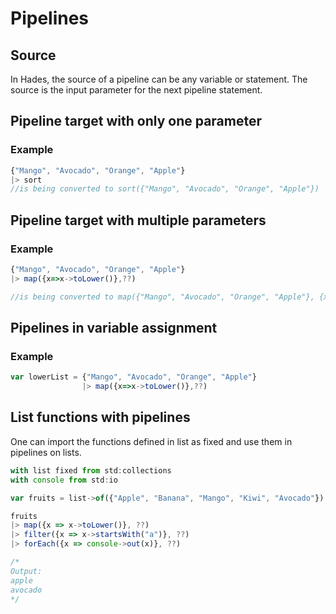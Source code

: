 # Pipelines

## Source

In Hades, the source of a pipeline can be any variable or statement. The source is the input parameter for the next pipeline statement.

## Pipeline target with only one parameter

### Example

```javascript
{"Mango", "Avocado", "Orange", "Apple"}
|> sort
//is being converted to sort({"Mango", "Avocado", "Orange", "Apple"})
```

## Pipeline target with multiple parameters

### Example

```javascript
{"Mango", "Avocado", "Orange", "Apple"}
|> map({x=>x->toLower()},??)

//is being converted to map({"Mango", "Avocado", "Orange", "Apple"}, {x=>x->toLower()})
```

## Pipelines in variable assignment

### Example

```javascript
var lowerList = {"Mango", "Avocado", "Orange", "Apple"}
                |> map({x=>x->toLower()},??)
```

## List functions with pipelines

One can import the functions defined in list as fixed and use them in pipelines on lists.

```javascript
with list fixed from std:collections
with console from std:io

var fruits = list->of({"Apple", "Banana", "Mango", "Kiwi", "Avocado"})

fruits
|> map({x => x->toLower()}, ??)
|> filter({x => x->startsWith("a")}, ??)
|> forEach({x => console->out(x)}, ??)

/*
Output:
apple
avocado
*/
```

